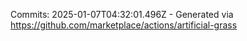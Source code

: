 Commits: 2025-01-07T04:32:01.496Z - Generated via https://github.com/marketplace/actions/artificial-grass
<br>
